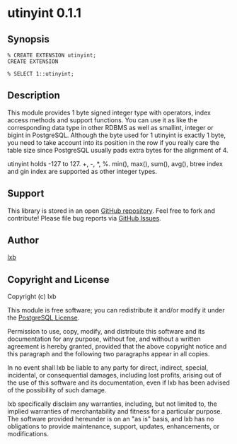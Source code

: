 utinyint 0.1.1
=============

Synopsis
--------

    % CREATE EXTENSION utinyint;
    CREATE EXTENSION

    % SELECT 1::utinyint;


Description
-----------

This module provides 1 byte signed integer type with operators,
index access methods and support functions. You can use it as
like the corresponding data type in other RDBMS as well as
smallint, integer or bigint in PostgreSQL. Although the byte
used for 1 utinyint is exactly 1 byte, you need to take account
into its position in the row if you really care the table size
since PostgreSQL usually pads extra bytes for the alignment of 4.

utinyint holds -127 to 127. +, -, *, %. min(), max(), sum(), avg(),
btree index and gin index are supported as other integer types.

Support
-------

This library is stored in an open [GitHub
repository](http://github.com/umitanuki/utinyint-postgresql).
Feel free to fork and contribute! Please file bug reports
via [GitHub Issues](http://github.com/umitanuki/utinyint-postgresql/issues/).

Author
------

[lxb]()

Copyright and License
---------------------

Copyright (c) lxb

This module is free software; you can redistribute it and/or modify it under
the [PostgreSQL License](http://www.opensource.org/licenses/postgresql).

Permission to use, copy, modify, and distribute this software and its 
documentation for any purpose, without fee, and without a written agreement is
hereby granted, provided that the above copyright notice and this paragraph
and the following two paragraphs appear in all copies.

In no event shall lxb be liable to any party for direct,
indirect, special, incidental, or consequential damages, including
lost profits, arising out of the use of this software and its documentation,
even if lxb has been advised of the possibility of such damage.

lxb specifically disclaim any warranties,
including, but not limited to, the implied warranties of merchantability and 
fitness for a particular purpose. The software provided hereunder is on an "as 
is" basis, and lxb has no obligations to provide maintenance,
support, updates, enhancements, or modifications.

